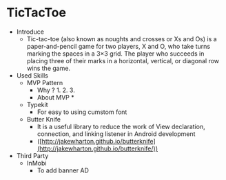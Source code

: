 # TicTacToe
* Introduce
  * Tic-tac-toe (also known as noughts and crosses or Xs and Os) is a paper-and-pencil game for two players, 
  X and O, who take turns marking the spaces in a 3×3 grid. The player who succeeds in placing three of their 
  marks in a horizontal, vertical, or diagonal row wins the game.
* Used Skills
  * MVP Pattern
    * Why ?
      1. 
      2. 
      3.
    * About MVP
      *
  * Typekit
    * For easy to using cumstom font
  * Butter Knife
    * It is a useful library to reduce the work of View declaration, connection, and linking listener in Android development
    * ([http://jakewharton.github.io/butterknife](http://jakewharton.github.io/butterknife/))
 * Third Party
   * InMobi
     * To add banner AD
   
